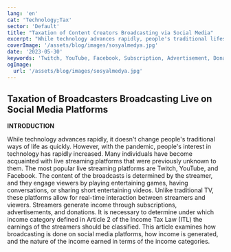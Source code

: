 ```yaml
---
lang: 'en'
cat: 'Technology;Tax'
sector: 'Default'
title: "Taxation of Content Creators Broadcasting via Social Media"
excerpt: "While technology advances rapidly, people's traditional lifestyles don't change as quickly. However, with the pandemic, people's interest in technology has significantly increased."
coverImage: '/assets/blog/images/sosyalmedya.jpg'
date: '2023-05-30'
keywords: 'Twitch, YouTube, Facebook, Subscription, Advertisement, Donation'
ogImage:
  url: '/assets/blog/images/sosyalmedya.jpg'
---
```


## Taxation of Broadcasters Broadcasting Live on Social Media Platforms

**INTRODUCTION**

While technology advances rapidly, it doesn't change people's traditional ways of life as quickly. However, with the pandemic, people's interest in technology has rapidly increased. Many individuals have become acquainted with live streaming platforms that were previously unknown to them. The most popular live streaming platforms are Twitch, YouTube, and Facebook. The content of the broadcasts is determined by the streamer, and they engage viewers by playing entertaining games, having conversations, or sharing short entertaining videos. Unlike traditional TV, these platforms allow for real-time interaction between streamers and viewers. Streamers generate income through subscriptions, advertisements, and donations. It is necessary to determine under which income category defined in Article 2 of the Income Tax Law (ITL) the earnings of the streamers should be classified. This article examines how broadcasting is done on social media platforms, how income is generated, and the nature of the income earned in terms of the income categories.